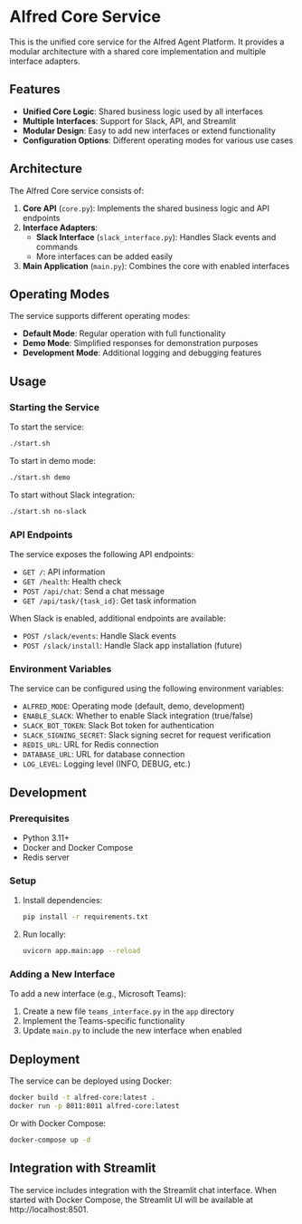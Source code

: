 # Alfred Core Service

This is the unified core service for the Alfred Agent Platform. It provides a modular architecture with a shared core implementation and multiple interface adapters.

## Features

- **Unified Core Logic**: Shared business logic used by all interfaces
- **Multiple Interfaces**: Support for Slack, API, and Streamlit
- **Modular Design**: Easy to add new interfaces or extend functionality
- **Configuration Options**: Different operating modes for various use cases

## Architecture

The Alfred Core service consists of:

1. **Core API** (`core.py`): Implements the shared business logic and API endpoints
2. **Interface Adapters**:
   - **Slack Interface** (`slack_interface.py`): Handles Slack events and commands
   - More interfaces can be added easily
3. **Main Application** (`main.py`): Combines the core with enabled interfaces

## Operating Modes

The service supports different operating modes:

- **Default Mode**: Regular operation with full functionality
- **Demo Mode**: Simplified responses for demonstration purposes
- **Development Mode**: Additional logging and debugging features

## Usage

### Starting the Service

To start the service:

```bash
./start.sh
```

To start in demo mode:

```bash
./start.sh demo
```

To start without Slack integration:

```bash
./start.sh no-slack
```

### API Endpoints

The service exposes the following API endpoints:

- `GET /`: API information
- `GET /health`: Health check
- `POST /api/chat`: Send a chat message
- `GET /api/task/{task_id}`: Get task information

When Slack is enabled, additional endpoints are available:

- `POST /slack/events`: Handle Slack events
- `POST /slack/install`: Handle Slack app installation (future)

### Environment Variables

The service can be configured using the following environment variables:

- `ALFRED_MODE`: Operating mode (default, demo, development)
- `ENABLE_SLACK`: Whether to enable Slack integration (true/false)
- `SLACK_BOT_TOKEN`: Slack Bot token for authentication
- `SLACK_SIGNING_SECRET`: Slack signing secret for request verification
- `REDIS_URL`: URL for Redis connection
- `DATABASE_URL`: URL for database connection
- `LOG_LEVEL`: Logging level (INFO, DEBUG, etc.)

## Development

### Prerequisites

- Python 3.11+
- Docker and Docker Compose
- Redis server

### Setup

1. Install dependencies:
   ```bash
   pip install -r requirements.txt
   ```

2. Run locally:
   ```bash
   uvicorn app.main:app --reload
   ```

### Adding a New Interface

To add a new interface (e.g., Microsoft Teams):

1. Create a new file `teams_interface.py` in the `app` directory
2. Implement the Teams-specific functionality
3. Update `main.py` to include the new interface when enabled

## Deployment

The service can be deployed using Docker:

```bash
docker build -t alfred-core:latest .
docker run -p 8011:8011 alfred-core:latest
```

Or with Docker Compose:

```bash
docker-compose up -d
```

## Integration with Streamlit

The service includes integration with the Streamlit chat interface. When started with Docker Compose, the Streamlit UI will be available at http://localhost:8501.